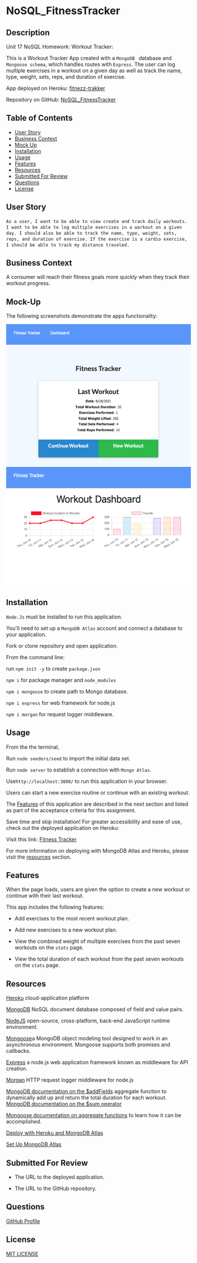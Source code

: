 # NoSQL_FitnessTracker

## Description

Unit 17 NoSQL Homework: Workout Tracker:

This is a Workout Tracker App created with a `MongoDB ` database and `Mongoose schema`, which handles routes with `Express`. The user can log multiple exercises in a workout on a given day as well as track the name, type, weight, sets, reps, and duration of exercise. 

App deployed on Heroku: [fitnezz-trakker](https://fitnezz-trakker.herokuapp.com/)

Repository on GitHub: [NoSQL_FitnessTracker](https://github.com/rdevans87/NoSQL_FitnessTracker)


## Table of Contents
* [User Story](user-story)
* [Business Context](business-context)
* [Mock Up](mock-up)
* [Installation](installation)
* [Usage](usage)
* [Features](features)
* [Resources](resources)
* [Submitted For Review](submitted-for-review)
* [Questions](questions)
* [License](license)

## User Story

```
As a user, I want to be able to view create and track daily workouts. I want to be able to log multiple exercises in a workout on a given day. I should also be able to track the name, type, weight, sets, reps, and duration of exercise. If the exercise is a cardio exercise, I should be able to track my distance traveled.
 ```
## Business Context

A consumer will reach their fitness goals more quickly when they track their workout progress.

## Mock-Up

The following screenshots demonstrate the apps functionality:


<img src="assets/homepage.png" width="550px"/>

<br>


<img src="assets/dashBoard.png" width="550px"/>


## Installation 

`Node.Js` must be installed to run this application.

You'll need to set up a `MongoDB Atlas` account and connect a database to your application.

Fork or clone repository and open application.

From the command line: 

run `npm init -y` to create `package.json`

`npm i` for package manager and `node_modules`

`npm i mongoose` to create path to Mongo database. 

`npm i express` for web framework for node.js

`npm i morgan`  for request logger middleware.


## Usage

From the the terminal,

Run `node seeders/seed` to import the initial data set.

Run `node server` to establish a connection with `Mongo Atlas`.

Use`http://localhost:3000/` to run this application in your browser.

Users can start a new exercise routine or continue with an existing workout.

The [Features](#features) of this application are described in the next section and listed as part of the acceptance criteria for this assignment.  

Save time and skip installation! For greater accessibility and ease of use, check out the deployed application on Heroku: 

Visit this link: [Fitness Tracker](https://fitnezz-trakker.herokuapp.com/)

For more information on deploying with MongoDB Atlas and Heroku, please visit the [resources](#resources) section.


## Features

When the page loads, users are given the option to create a new workout or continue with their last workout.

This app includes the following features:

* Add exercises to the most recent workout plan.

* Add new exercises to a new workout plan.

* View the combined weight of multiple exercises from the past seven workouts on the `stats` page.

* View the total duration of each workout from the past seven  workouts on the `stats` page.

## Resources

[Heroku](https://www.heroku.com/) cloud-application platform

[MongoDB](https://www.mongodb.com/cloud/atlas/) NoSQL document database composed of field and value pairs.

[NodeJS](https://nodejs.org/en/) open-source, cross-platform, back-end JavaScript runtime environment.

[Mongoose](https://www.npmjs.com/package/mongoose)a MongoDB object modeling tool designed to work in an asynchronous environment. Mongoose supports both promises and callbacks.

[Express](https://www.npmjs.com/package/express) a node.js web application framework known as middleware for API creation.

[Morgan](https://www.npmjs.com/package/morgan) HTTP request logger middleware for node.js

[MongoDB documentation on the $addFields](https://docs.mongodb.com/manual/reference/operator/aggregation/addFields/) aggregate function to dynamically add up and return the total duration for each workout. 
[MongoDB documentation on the $sum operator](https://docs.mongodb.com/manual/reference/operator/aggregation/sum/)

[Mongoose documentation on aggregate functions](https://mongoosejs.com/docs/api.html#aggregate_Aggregate) to learn how it can be accomplished.

[Deploy with Heroku and MongoDB Atlas](./assets/MongoAtlas-Deploy.md)

[Set Up MongoDB Atlas](./assets/MongoAtlas-Setup.md)


## Submitted For Review

* The URL to the deployed application.

* The URL to the GitHub repository.

## Questions

[GitHub Profile](https://github.com/rdevans87)


## License

[MIT LICENSE](LICENSE)